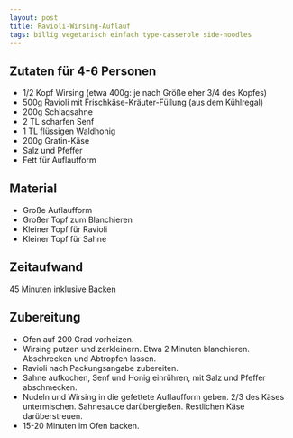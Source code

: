 ```yaml
---
layout: post
title: Ravioli-Wirsing-Auflauf
tags: billig vegetarisch einfach type-casserole side-noodles
---
```


## Zutaten für 4-6 Personen
* 1/2 Kopf Wirsing (etwa 400g: je nach Größe eher 3/4 des Kopfes)
* 500g Ravioli mit Frischkäse-Kräuter-Füllung (aus dem Kühlregal)
* 200g Schlagsahne
* 2 TL scharfen Senf
* 1 TL flüssigen Waldhonig
* 200g Gratin-Käse
* Salz und Pfeffer
* Fett für Auflaufform

## Material
* Große Auflaufform
* Großer Topf zum Blanchieren
* Kleiner Topf für Ravioli
* Kleiner Topf für Sahne

## Zeitaufwand
45 Minuten inklusive Backen

## Zubereitung
* Ofen auf 200 Grad vorheizen.
* Wirsing putzen und zerkleinern. Etwa 2 Minuten blanchieren. Abschrecken und Abtropfen lassen.
* Ravioli nach Packungsangabe zubereiten.
* Sahne aufkochen, Senf und Honig einrühren, mit Salz und Pfeffer abschmecken.
* Nudeln und Wirsing in die gefettete Auflaufform geben. 2/3 des Käses untermischen. Sahnesauce darübergießen. Restlichen Käse darüberstreuen.
* 15-20 Minuten im Ofen backen.

